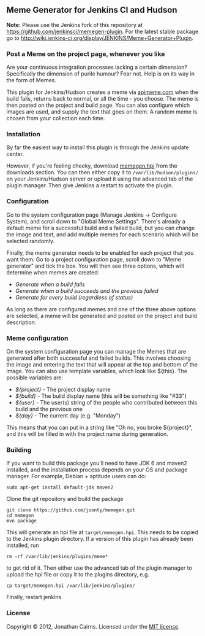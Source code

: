 ## Meme Generator for Jenkins CI and Hudson

**Note:** Please use the Jenkins fork of this repository at https://github.com/jenkinsci/memegen-plugin. For the latest stable package go to http://wiki.jenkins-ci.org/display/JENKINS/Meme+Generator+Plugin.

### Post a Meme on the project page, whenever you like

Are your continuous integration processes lacking a certain dimension? Specifically the dimension of purile humour? Fear not. Help is on its way in the form of Memes.

This plugin for Jenkins/Hudson creates a meme via [apimeme.com] when the build fails, returns back to normal, or all the time - you choose. The meme is then posted on the project and build page. You can also configure which images are used, and supply the text that goes on them. A random meme is chosen from your collection each time. 

### Installation 
By far the easiest way to install this plugin is through the Jenkins update center.

However, if you're feeling cheeky, download [memegen.hpi](/downloads/joonty/memegen/memegen.hpi) from the downloads section. You can then either copy it to `/var/lib/hudson/plugins/` on
your Jenkins/Hudson server or upload it using the advanced tab of the plugin manager. Then give Jenkins a restart to activate the plugin.

### Configuration

Go to the system configuration page (Manage Jenkins -> Configure System), and scroll down to "Global Meme Settings". There's already a default meme for a successful build and a failed build, but you can change the image and text, and add multiple memes for each scenario which will be selected randomly.

Finally, the meme generator needs to be enabled for each project that you want them. Go to a project configuration page, scroll down to "Meme generator" and tick the box. You will then see three options, which will determine when memes are created:

- *Generate when a build fails*
- *Generate when a build succeeds and the previous failed*
- *Generate for every build (regardless of status)*

As long as there are configured memes and one of the three above options are selected, a meme will be generated and posted on the project and build description.

### Meme configuration

On the system configuration page you can manage the Memes that are generated after both successful and failed builds. This involves choosing the image and entering the text that will appear at the top and bottom of the image. You can also use template variables, which look like ${this}. The possible variables are:

- *${project}* - The project display name
- *${build}* - The build display name (this will be something like "#33")
- *${user}* - The user(s) string of the people who contributed between this build and the previous one
- *${day}* - The current day (e.g. "Monday")

This means that you can put in a string like "Oh no, you broke ${project}", and this will be filled in with the project name during generation.

### Building

If you want to build this package you'll need to have JDK 6 and maven2 installed, and the installation process depends on your OS and package manager. For example, Debian + aptitude users can do:

    sudo apt-get install default-jdk maven2

Clone the git repository and build the package

    git clone https://github.com/joonty/memegen.git 
    cd memegen
    mvn package

This will generate an hpi file at `target/memegen.hpi`. This needs to be copied to the Jenkins plugin directory. If a version of this plugin has already been installed, run

    rm -rf /var/lib/jenkins/plugins/meme*

to get rid of it. Then either use the advanced tab of the plugin manager to upload the hpi file or copy it to the plugins directory, e.g. 

    cp target/memegen.hpi /var/lib/jenkins/plugins/

Finally, restart jenkins.

### License

Copyright &copy; 2012, Jonathan Cairns. Licensed under the [MIT license].

[MIT License]: https://github.com/jenkinsci/jenkins/raw/master/LICENSE.txt
[apimeme.com]: http://apimeme.com
